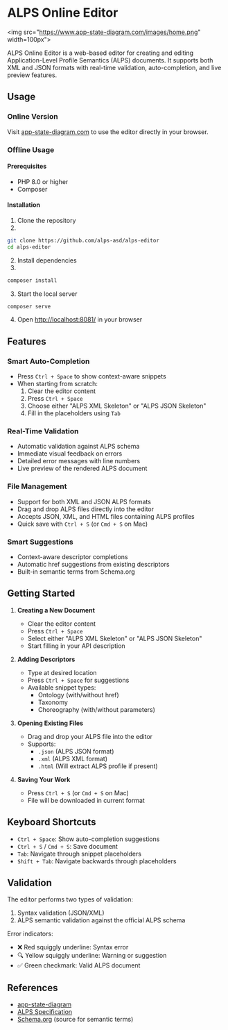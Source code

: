 # ALPS Online Editor


<img src="https://www.app-state-diagram.com/images/home.png" width=100px">

ALPS Online Editor is a web-based editor for creating and editing Application-Level Profile Semantics (ALPS) documents. It supports both XML and JSON formats with real-time validation, auto-completion, and live preview features.

## Usage

### Online Version

Visit [app-state-diagram.com](https://app-state-diagram.com) to use the editor directly in your browser.

### Offline Usage

#### Prerequisites
- PHP 8.0 or higher
- Composer

#### Installation

1. Clone the repository
2. 
```bash
git clone https://github.com/alps-asd/alps-editor
cd alps-editor
```

2. Install dependencies
3. 
```bash
composer install
```

3. Start the local server
```bash
composer serve
```

4. Open [http://localhost:8081/](http://localhost:8081/) in your browser

## Features

### Smart Auto-Completion
- Press `Ctrl + Space` to show context-aware snippets
- When starting from scratch:
    1. Clear the editor content
    2. Press `Ctrl + Space`
    3. Choose either "ALPS XML Skeleton" or "ALPS JSON Skeleton"
    4. Fill in the placeholders using `Tab`

### Real-Time Validation
- Automatic validation against ALPS schema
- Immediate visual feedback on errors
- Detailed error messages with line numbers
- Live preview of the rendered ALPS document

### File Management
- Support for both XML and JSON ALPS formats
- Drag and drop ALPS files directly into the editor
- Accepts JSON, XML, and HTML files containing ALPS profiles
- Quick save with `Ctrl + S` (or `Cmd + S` on Mac)

### Smart Suggestions
- Context-aware descriptor completions
- Automatic href suggestions from existing descriptors
- Built-in semantic terms from Schema.org

## Getting Started

1. **Creating a New Document**
    - Clear the editor content
    - Press `Ctrl + Space`
    - Select either "ALPS XML Skeleton" or "ALPS JSON Skeleton"
    - Start filling in your API description

2. **Adding Descriptors**
    - Type at desired location
    - Press `Ctrl + Space` for suggestions
    - Available snippet types:
        - Ontology (with/without href)
        - Taxonomy
        - Choreography (with/without parameters)

3. **Opening Existing Files**
    - Drag and drop your ALPS file into the editor
    - Supports:
        - `.json` (ALPS JSON format)
        - `.xml` (ALPS XML format)
        - `.html` (Will extract ALPS profile if present)

4. **Saving Your Work**
    - Press `Ctrl + S` (or `Cmd + S` on Mac)
    - File will be downloaded in current format

## Keyboard Shortcuts

- `Ctrl + Space`: Show auto-completion suggestions
- `Ctrl + S` / `Cmd + S`: Save document
- `Tab`: Navigate through snippet placeholders
- `Shift + Tab`: Navigate backwards through placeholders

## Validation

The editor performs two types of validation:
1. Syntax validation (JSON/XML)
2. ALPS semantic validation against the official ALPS schema

Error indicators:
- ❌ Red squiggly underline: Syntax error
- 🔍 Yellow squiggly underline: Warning or suggestion
- ✅ Green checkmark: Valid ALPS document

## References

- [app-state-diagram](https://www.app-state-diagram.com/)
- [ALPS Specification](http://alps.io/)
- [Schema.org](https://schema.org) (source for semantic terms)
